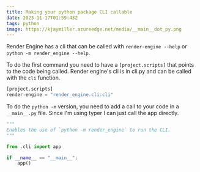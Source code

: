 ```yaml
---
title: Making your python package CLI callable
date: 2023-11-17T01:59:43Z
tags: python
image: https://kjaymiller.azureedge.net/media/__main__dot_py.png
---
```


Render Engine has a cli that can be called with `render-engine --help` or `python -m render_engine --help`.

To do the first command you need to have a `[project.scripts]` that points to the code being called. Render engine's cli is in cli.py and can be called with the `cli` function. 

```python
[project.scripts]
render-engine = "render_engine.cli:cli"

```

To do the `python -m` version, you need to add a call to your code in a `__main__.py` file.  Since I'm using typer I can just call the app directly.

```python
"""
Enables the use of `python -m render_engine` to run the CLI.
"""

from .cli import app

if __name__ == "__main__":
    app()
```